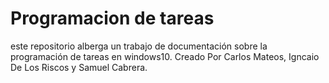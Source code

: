 # Programacion de tareas
este repositorio alberga un trabajo de documentación sobre la programación de tareas en windows10. Creado Por Carlos Mateos, Igncaio De Los Riscos y Samuel Cabrera.
